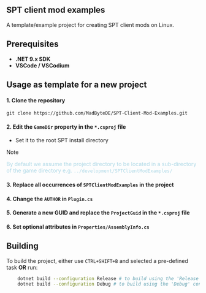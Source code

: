 ## SPT client mod examples

A template/example project for creating SPT client mods on Linux.

## Prerequisites

- **.NET 9.x SDK**
- **VSCode / VSCodium**

## Usage as template for a new project

#### 1. Clone the repository

    git clone https://github.com/MadByteDE/SPT-Client-Mod-Examples.git

#### 2. Edit the `GameDir` property in the `*.csproj` file

- Set it to the root SPT install directory

> [!NOTE]
> <span style="color:lightblue">By default we assume the project directory to be located in a sub-directory of the game directory e.g. `../development/SPTClientModExamples/`</span>

#### 3. Replace all occurrences of `SPTClientModExamples` in the project
#### 4. Change the `AUTHOR` in `Plugin.cs`
#### 5. Generate a new GUID and replace the `ProjectGuid` in the `*.csproj` file
#### 6. Set optional attributes in `Properties/AssemblyInfo.cs`

## Building

To build the project, either use `CTRL+SHIFT+B` and selected a pre-defined task **OR** run:

```bash
    dotnet build --configuration Release # to build using the 'Release' config
    dotnet build --configuration Debug # to build using the 'Debug' config
```